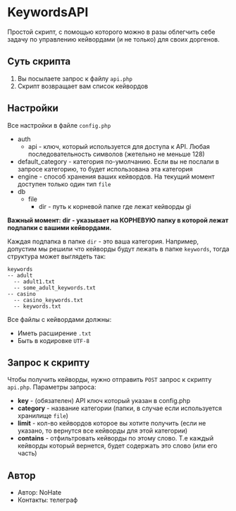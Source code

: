 KeywordsAPI
==
Простой скрипт, с помощью которого можно в разы облегчить себе задачу по
управлению кейвордами (и не только) для своих доргенов.

Суть скрипта
--
1) Вы посылаете запрос к файлу `api.php`
2) Скрипт возвращает вам список кейвордов

Настройки
--
Все настройки в файле `config.php`

* auth
  * api - ключ, который используется для доступа к API. Любая последовательность символов (жетельно не меньше 128)
* default_category - категория по-умолчанию. Если вы не послали в запросе категорию, то будет использована эта категория
* engine - способ хранения ваших кейвордов. На текущий момент доступен только один тип `file`
* db
  * file
    * dir - путь к корневой папке где лежат кейворды
    gi
    
**Важный момент: dir - указывает на КОРНЕВУЮ папку в которой лежат подпапки с вашими кейвордами.**

Каждая подпапка в папке `dir` - это ваша категория. Например, допустим мы решили что кейворды будут лежать в папке `keywords`, тогда структура может выглядеть так:
```
keywords
-- adult
  -- adult1.txt
  -- some_adult_keywords.txt
-- casino
  -- casino_keywords.txt
  -- keywords.txt 
```

Все файлы с кейвордами должны:
  * Иметь расширение `.txt`
  * Быть в кодировке `UTF-8`
  
Запрос к скрипту
--
Чтобы получить кейворды, нужно отправить `POST` запрос к скрипту `api.php`.
Параметры запроса:
* **key** - (обязателен) API ключ который указан в config.php
* **category** - название категории (папки, в случае если используется хранилище `file`)
* **limit** - кол-во кейвордов которое вы хотите получить (если не указано, то вернутся все кейворды для этой категории)
* **contains** - отфильтровать кейворды по этому слово. Т.е каждый кейворды который вернется, будет содержать это слово (или его часть)

Автор
--
* Автор: NoHate
* Контакты: телеграф